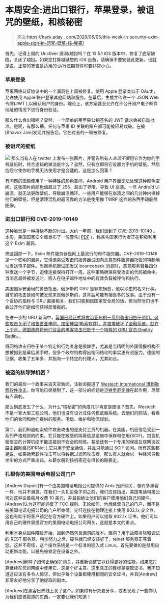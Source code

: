 # 本周安全:进出口银行，苹果登录，被诅咒的壁纸，和核秘密

> 原文:[https://hack aday . com/2020/06/05/this-week-in-security-exim-apple-sign-in-诅咒-壁纸-核-秘密/](https://hackaday.com/2020/06/05/this-week-in-security-exim-apple-sign-in-cursed-wallpaper-and-nuclear-secrets/)

首先，记得上周的 Unc0ver 漏洞/越狱吗？在 13.5.1 iOS 版本中，修复了底层缺陷，关闭了越狱。如果您打算越狱您的 iOS 设备，请确保不要安装此更新。也就是说，正常的警告是适用的:运行过期软件时要非常小心。

### 苹果登录

苹果网络认证协议中的一个漏洞在上周被修复。使用 Apple 登录类似于 OAuth，允许使用 Apple 帐户登录其他网站和服务。在幕后，生成并传递一个 JSON Web 令牌(JWT ),以确认用户的身份。理论上，该方案甚至允许在不公开用户电子邮件地址的情况下进行身份验证。

那么什么会出错呢？显然，一个简单的用苹果公钥签名的 JWT 请求会被自动批准。是啊，有那么糟。任何与苹果 ID 关联的账户都可能被轻易攻破。在被[Bhavuk Jain]发现并报告后，它在过去的一周被修复。

### 被诅咒的壁纸

[![](../Images/d9335b1a0f49857aa50b25d5b23c817c.png)](https://hackaday.com/wp-content/uploads/2020/06/cursed_wallpaper.png) 那么当有人在 twitter 上发布一张图片，并警告所有人*永远不要*用它作为你的手机壁纸时，符合逻辑的做法是什么？显然，只有立即将它设置为手机的壁纸，然后抱怨它使你的手机无法使用才是合适的。这是怎么回事？

有问题的图像使用了一种特殊的颜色空间，Android 用户界面无法处理这种颜色空间。这张图片的颜色值超过了 255，超出了界限，导致 UI 崩溃。一旦 Android UI 崩溃，就无法更改壁纸，导致崩溃循环。一些用户能够在崩溃之间的几分钟内换掉他们的壁纸，但是清理混乱的最可靠的方法是使用像 TWRP 这样的东西手动删除图像。

### 进出口银行和 CVE-2019-10149

这种脆弱是一种持续不断的付出。大约一年前，我们[谈到了 CVE-2019-10149](https://hackaday.com/2019/06/14/this-week-in-security-use-emacs-crash-a-windows-server-and-a-cryptocurrency-heist/) 。本周，美国国家安全局发布了一份警告( [PDF](https://www.heise.de/downloads/18/2/9/0/2/9/9/9/nsa.pdf) )，称某些国家行为者正在积极利用这个 Exim 漏洞。

快速回顾一下，Exim 邮件服务器是网上最流行的邮件服务器。CVE-2019-10149 是一个聪明的漏洞，它诱骗易受攻击的服务器试图向恶意邮件服务器托管的特制地址发送电子邮件。当目标机器试图发送 bounceback 消息时，恶意服务器每四分钟发送一个字节，迫使连接保持打开一周。这种策略确保易受攻击的代码被命中。当消息最终被发送时，嵌入在电子邮件地址中的有效负载被评估和执行。

美国国家安全局的警告指出，俄罗斯的 GRU 是罪魁祸首，他以沙虫的名义行事。目前的攻击是如何被发现来自俄罗斯的，这背后可能有相当多的故事。由于没有一个妥协的指标与 GRU 直接相关，我们只能相信国家安全局的话，但当然他们也不会公开他们是如何获得反情报的。

在进一步的 GRU 新闻中，[英国已经正式将佐治亚州的一系列袭击归咎于他们。这些攻击关闭了格鲁吉亚电网、加密硬盘(勒索软件)，并直接破坏了金融系统。就在上个月，](https://www.gov.uk/government/news/uk-condemns-russias-gru-over-georgia-cyber-attacks)[德国政府将他们议会的黑客攻击归咎于一个特殊的 GRU 官员:Dmitriy Badin。](https://wtop.com/europe/2020/05/merkel-evidence-of-russian-role-in-german-parliament-hack/)

将网络攻击归咎于某个特定的行为者总是很棘手，尤其是当精明的外国情报机构不想被抓到是幕后黑手时，但多个政府机构得出相同结论的事实更有说服力。德国的证据，收集了五年多，并指向一个特定的代理人，尤其如此。

### 被盗的核导弹机密？

我们的最后一个故事来自天空新闻，该新闻报道了 [Westech International 遭到勒索软件攻击](https://news.sky.com/story/hackers-steal-secrets-from-us-nuclear-missile-contractor-11999442)。你可能已经猜到了，这一部分的标题是[贝特里奇定律](https://en.wikipedia.org/wiki/Betteridge%27s_law_of_headlines)在起作用，尽管有点讽刺。

那么到底发生了什么，为什么“核秘密”的角度几乎肯定是废话？首先，Westech 不是一家大型工程公司，他们也没有设计过任何核武器系统。去他们的网站，看看他们的合同和他们提供的服务。电信、维护和物流规划。

第二，我们知道勒索软件攻击攻击的是支付工资的机器。在美国，机密信息受到一系列严格规则的约束。它只能在敏感的隔离信息设施中保存和使用(SCIF)。包含机密信息的计算机绝不能连接到不安全的网络。甚至还有一个专用的保密互联网协议路由器网络(SIPRNet ),它只用于安全通信，并且只能通过 SCIF 访问。所有这些都是说，如果勒索软件攻击可以将数据过滤回攻击者，那么有人就会以一种经常导致坐牢的方式严重出错。从薪水册到核机密还有很长的路要走。

### 扎根你的美国电话电报公司门户

[Andrew Dupuis]有一个由美国电话电报公司提供的 Arris 光纤网关，像许多黑客一样，他并不满意。在我们一头扎进兔子洞之前，我们应该指出，美国电话电报公司对这种设备每月收费 10 美元，并且拒绝让他们的客户使用他们自己的硬件。[Andrew]认为这可能违反了 FCC 规则。无论如何，他想经营自己的门户，而不是被美国电话电报公司的门户所束缚。光纤连接在物理连接上使用 802.1x 安全性，这也有助于将客户锁定在官方硬件上。如果用户可以提取 802.1x 证书，他们可以用自己的硬件替换官方的美国电话电报公司网关，这就是本文的重点。

利用本身从固件降级开始，回到仍然包含漏洞的版本。漏洞？用于故障排除和调试的 REST 服务器。稍加努力之后，硬件就已经安装好了，telnet 服务器正等着您。这并不奇怪，这个操作系统是一个标准的嵌入式 Linux。首先要做的是禁用自动更新功能，以避免被锁定在设备之外。

[Andrew]解释了如何正确保护网关，并重新调整它以获得更好的性能，如果您打算继续在您的网络中使用它，这是个好主意。这里真正的目标是提取证书。我不知道这应该有多令人惊讶，但似乎每个设备都使用相同的安全证书，并且[Andrew]非常友好地分享了他提取的副本。

[Andrew]在黑客日热线上发了这个。如果你有研究要分享，或者发现了一些你认为我们应该报道的东西，一定要让我们知道！